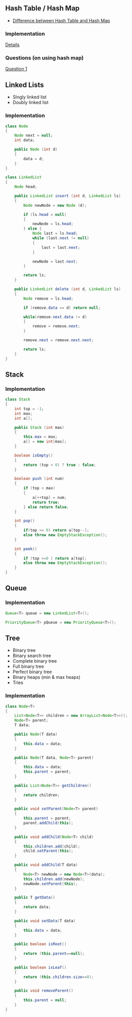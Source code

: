 ## Hash Table / Hash Map
* [Difference between Hash Table and Hash Map](https://stackoverflow.com/a/40878)

### Implementation
[Details](https://www.geeksforgeeks.org/implementing-our-own-hash-table-with-separate-chaining-in-java/)

### Questions (on using hash map)
[Question 1](http://blog.gainlo.co/index.php/2016/08/14/uber-interview-question-map-implementation/)


## Linked Lists
* Singly linked list
* Doubly linked list

### Implementation
```java
class Node 
{
    Node next = null;
    int data;

    public Node (int d) 
    {
        data = d;
    }
}

class LinkedList 
{
    Node head;

    public LinkedList insert (int d, LinkedList ls) 
    {
        Node newNode = new Node (d);

        if (ls.head = null)
        {
            newNode = ls.head;
        } else {
            Node last = ls.head;
            while (last.next != null)
            {
                last = last.next;
            }

            newNode = last.next;
        }

        return ls;
    }

    public LinkedList delete (int d, LinkedList ls) 
    {
        Node remove = ls.head;

        if (remove.data == d) return null;

        while(remove.next.data != d)
        {
            remove = remove.next;
        }

        remove.next = remove.next.next;

        return ls;
    }
}
```

## Stack 

### Implementation
```java
class Stack 
{
    int top = -1; 
    int max;
    int a[];

    public Stack (int max)
    {
        this.max = max;
        a[] = new int[max];
    } 

    boolean isEmpty()
    {
        return (top < 0) ? true : false;
    }

    boolean push (int num)
    {
        if (top < max)
        {
            a[++top] = num; 
            return true;
        } else return false;
    }

    int pop()
    {
        if(top >= 0) return a[top--];
        else throw new EmptyStackException();
    }

    int peek()
    {
        if (top >=0 ) return a[top];
        else throw new EmptyStackException();
    }
}
```

## Queue 

### Implementation
```java
Queue<T> queue = new LinkedList<T>();

PriorityQueue<T> pQueue = new PriorityQueue<T>(); 
```

## Tree
* Binary tree
* Binary search tree
* Complete binary tree
* Full binary tree
* Perfect binary tree
* Binary heaps (min & max heaps)
* Tries

### Implementation 
```java
class Node<T>
{
    List<Node<T>> children = new ArrayList<Node<T>>();
    Node<T> parent;
    T data;

    public Node(T data)
    {
        this.data = data;
    }

    public Node(T data, Node<T> parent)
    {
        this.data = data;
        this.parent = parent;
    }

    public List<Node<T>> getChildren()
    {
        return children;
    }

    public void setParent(Node<T> parent)
    {
        this.parent = parent;
        parent.addChild(this);
    }

    public void addChild(Node<T> child)
    {
        this.children.add(child);
        child.setParent(this);
    }

    public void addChild(T data)
    {
        Node<T> newNode = new Node<T>(data);
        this.children.add(newNode);
        newNode.setParent(this);
    }

    public T getData()
    {
        return data;
    }

    public void setData(T data)
    {
        this.data = data;
    }

    public boolean isRoot()
    {
        return (this.parent==null);
    }

    public boolean isLeaf()
    {
        return (this.children.size==0);
    }

    public void removeParent()
    {
        this.parent = null;
    }
} 
```